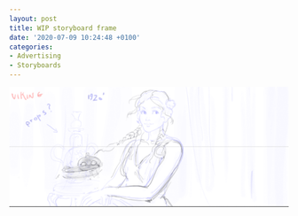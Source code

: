 ```yaml
---
layout: post
title: WIP storyboard frame
date: '2020-07-09 10:24:48 +0100'
categories:
- Advertising
- Storyboards
---
```

![storyboard frmae WIP](/images/storyboard-frame-wip.png)
